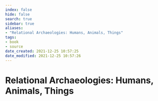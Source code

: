 ```yaml
---
index: false
hide: false
search: true
sidebar: true
aliases:
- "Relational Archaeologies: Humans, Animals, Things"
tags:
- book
- source
date_created: 2021-12-25 10:57:25
date_modified: 2021-12-25 10:57:26
---
```


# Relational Archaeologies: Humans, Animals, Things
<!--
![](Christopher%20Watts%20-%20Relational%20Archaeologies_%20Humans,%20Animals,%20Things-Routledge%20(2013)%201.pdf)
-->